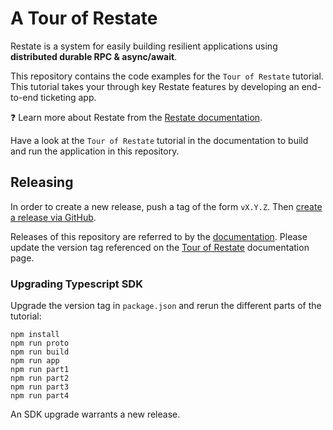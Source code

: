 # A Tour of Restate

Restate is a system for easily building resilient applications using **distributed durable RPC & async/await**.

This repository contains the code examples for the `Tour of Restate` tutorial.
This tutorial takes your through key Restate features by developing an end-to-end ticketing app.

❓ Learn more about Restate from the [Restate documentation](https://github.com/restatedev/documentation).

Have a look at the `Tour of Restate` tutorial in the documentation to build and run the application in this repository.

## Releasing

In order to create a new release, push a tag of the form `vX.Y.Z`.
Then [create a release via GitHub](https://github.com/restatedev/tour-of-restate-typescript/releases).

Releases of this repository are referred to by the [documentation](https://github.com/restatedev/documentation).
Please update the version tag referenced on the [Tour of Restate](https://github.com/restatedev/documentation/blob/main/docs/tutorials/tour-of-restate.mdx) documentation page.

### Upgrading Typescript SDK
Upgrade the version tag in `package.json` and rerun the different parts of the tutorial:
```
npm install
npm run proto
npm run build
npm run app
npm run part1
npm run part2
npm run part3
npm run part4
```

An SDK upgrade warrants a new release.
